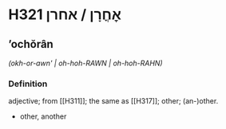 # H321 אׇחֳרָן / אחרן

## ʼochŏrân

_(okh-or-awn' | oh-hoh-RAWN | oh-hoh-RAHN)_

### Definition

adjective; from [[H311]]; the same as [[H317]]; other; (an-)other.

- other, another
